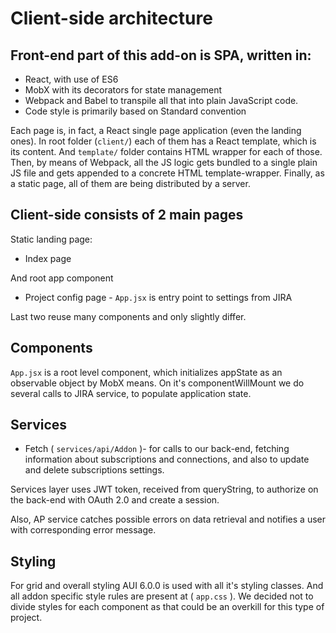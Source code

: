 # Client-side architecture

## Front-end part of this add-on is SPA, written in:
* React, with use of ES6
* MobX with its decorators for state management
* Webpack and Babel to transpile all that into plain JavaScript code.
* Code style is primarily based on Standard convention

Each page is, in fact, a React single page application (even the landing ones). In root folder (`client/`) each of them has a React template, which is its content. And `template/` folder contains HTML wrapper for each of those. Then, by means of Webpack, all the JS logic gets bundled to a single plain JS file and gets appended to a concrete HTML template-wrapper. Finally, as a static page, all of them are being distributed by a server.

## Client-side consists of 2 main pages
Static landing page:
* Index page

And root app component
* Project config page - `App.jsx` is entry point to settings from JIRA

Last two reuse many components and only slightly differ.

## Components
`App.jsx` is a root level component, which initializes appState as an observable object by MobX means. On it's componentWillMount we do several calls to JIRA service, to populate application state.

## Services
* Fetch ( `services/api/Addon` )- for calls to our back-end, fetching information about subscriptions and connections, and also to update and delete subscriptions settings.

Services layer uses JWT token, received from queryString, to authorize on the back-end with OAuth 2.0 and create a session.

Also, AP service catches possible errors on data retrieval and notifies a user with corresponding error message.

## Styling
For grid and overall styling AUI 6.0.0 is used with all it's styling classes. And all addon specific style rules are present at ( `app.css` ). We decided not to divide styles for each component as that could be an overkill for this type of project.
